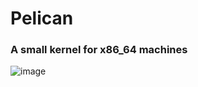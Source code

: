 # Pelican
### A small kernel for x86_64 machines
![image](https://github.com/meisme-dev/pelican/assets/49573906/e946d384-7f31-4882-8e0a-5f8e45ff0232)
